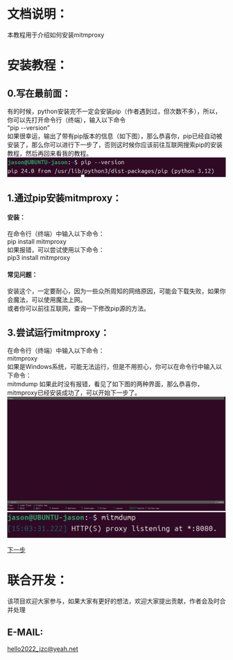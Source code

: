 # 文档说明：
  本教程用于介绍如何安装mitmproxy

# 安装教程：
## 0.写在最前面：
  有的时候，python安装完不一定会安装pip（作者遇到过，但次数不多），所以，你可以先打开命令行（终端），输入以下命令  
    “pip --version”  
  如果很幸运，输出了带有pip版本的信息（如下图），那么恭喜你，pip已经自动被安装了，那么你可以进行下一步了，否则这时候你应该前往互联网搜索pip的安装教程，然后再回来看我的教程。
  ![image](/pic/pip_version_out.png)
## 1.通过pip安装mitmproxy：
  #### 安装：
  在命令行（终端）中输入以下命令：  
    pip install mitmproxy  
  如果报错，可以尝试使用以下命令：  
    pip3 install mitmproxy  
  #### 常见问题：
  安装这个，一定要耐心，因为一些众所周知的网络原因，可能会下载失败，如果你会魔法，可以使用魔法上网。  
  或者你可以前往互联网，查询一下修改pip源的方法。   
## 3.尝试运行mitmproxy：
  在命令行（终端）中输入以下命令：  
    mitmproxy   
  如果是Windows系统，可能无法运行，但是不用担心，你可以在命令行中输入以下命令：  
    mitmdump
  如果此时没有报错，看见了如下图的两种界面，那么恭喜你，mitmproxy已经安装成功了，可以开始下一步了。
  ![image](/pic/mitmproxy_out.png)  
  ![image](/pic/mitmdump_out.png)  

[下一步](/tutorial/INSTALL_ADB.md)
  

# 联合开发：
  该项目欢迎大家参与，如果大家有更好的想法，欢迎大家提出贡献，作者会及时合并处理  
  ## E-MAIL:
  hello2022_jzc@yeah.net  